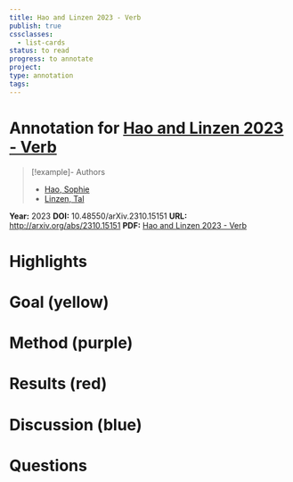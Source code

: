 ```yaml
---
title: Hao and Linzen 2023 - Verb
publish: true
cssclasses:
  - list-cards
status: to read
progress: to annotate
project:
type: annotation
tags:
---
```

# Annotation for [Hao and Linzen 2023 - Verb](Papers/References/Hao%20and%20Linzen%202023%20-%20Verb)

> [!example]- Authors
> - [Hao, Sophie](Papers/People/Hao%20Sophie)
> - [Linzen, Tal](Papers/People/Linzen%20Tal)

**Year:** 2023
**DOI:** 10.48550/arXiv.2310.15151
**URL:** http://arxiv.org/abs/2310.15151
**PDF:** [Hao and Linzen 2023 - Verb](Papers/PDFs/Hao%20and%20Linzen%202023%20-%20Verb%20Conjugation%20in%20Transformers%20Is%20Determined%20by%20Linear%20Encodings%20of%20Subject%20Number.pdf)

# Highlights


# Goal (yellow)


# Method (purple)


# Results (red)


# Discussion (blue)


# Questions

